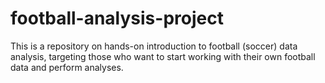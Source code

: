 # football-analysis-project
This is a repository on hands-on introduction to football (soccer) data analysis, targeting those who want to start working with their own football data and perform analyses.
